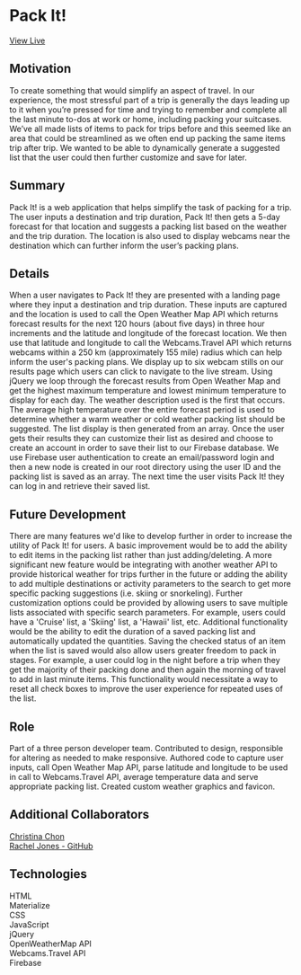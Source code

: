 # Pack It!
[View Live](https://lexi-winstanley.github.io/packIt/)

## Motivation 
To create something that would simplify an aspect of travel. In our experience, the most stressful part of a trip is generally the days leading up to it when you’re pressed for time and trying to remember and complete all the last minute to-dos at work or home, including packing your suitcases. We’ve all made lists of items to pack for trips before and this seemed like an area that could be streamlined as we often end up packing the same items trip after trip. We wanted to be able to dynamically generate a suggested list that the user could then further customize and save for later.

## Summary
Pack It! is a web application that helps simplify the task of packing for a trip. The user inputs a destination and trip duration, Pack It! then gets a 5-day forecast for that location and suggests a packing list based on the weather and the trip duration. The location is also used to display webcams near the destination which can further inform the user’s packing plans.  

## Details
When a user navigates to Pack It! they are presented with a landing page where they input a destination and trip duration. These inputs are captured and the location is used to call the Open Weather Map API which returns forecast results for the next 120 hours (about five days) in three hour increments and the latitude and longitude of the forecast location. We then use that latitude and longitude to call the Webcams.Travel API which returns webcams within a 250 km (approximately 155 mile) radius which can help inform the user's packing plans. We display up to six webcam stills on our results page which users can click to navigate to the live stream. Using jQuery we loop through the forecast results from Open Weather Map and get the highest maximum temperature and lowest minimum temperature to display for each day. The weather description used is the first that occurs. The average high temperature over the entire forecast period is used to determine whether a warm weather or cold weather packing list should be suggested. The list display is then generated from an array. Once the user gets their results they can customize their list as desired and choose to create an account in order to save their list to our Firebase database. We use Firebase user authentication to create an email/password login and then a new node is created in our root directory using the user ID and the packing list is saved as an array. The next time the user visits Pack It! they can log in and retrieve their saved list.

## Future Development
There are many features we'd like to develop further in order to increase the utility of Pack It! for users. A basic improvement would be to add the ability to edit items in the packing list rather than just adding/deleting. A more significant new feature would be integrating with another weather API to provide historical weather for trips further in the future or adding the ability to add multiple destinations or activity parameters to the search to get more specific packing suggestions (i.e. skiing or snorkeling). Further customization options could be provided by allowing users to save multiple lists associated with specific search parameters. For example, users could have a 'Cruise' list, a 'Skiing' list, a 'Hawaii' list, etc. Additional functionality would be the ability to edit the duration of a saved packing list and automatically updated the quantities. Saving the checked status of an item when the list is saved would also allow users greater freedom to pack in stages. For example, a user could log in the night before a trip when they get the majority of their packing done and then again the morning of travel to add in last minute items. This functionality would necessitate a way to reset all check boxes to improve the user experience for repeated uses of the list. 

## Role
Part of a three person developer team. Contributed to design, responsible for altering as needed to make responsive. Authored code to capture user inputs, call Open Weather Map API, parse latitude and longitude to be used in call to Webcams.Travel API, average temperature data and serve appropriate packing list. Created custom weather graphics and favicon.

## Additional Collaborators
[Christina Chon](https://github.com/christinachon)
<br/>[Rachel Jones - GitHub](https://github.com/rachelleejones1)

## Technologies
HTML
<br/>Materialize
<br/>CSS
<br/>JavaScript
<br/>jQuery
<br/>OpenWeatherMap API
<br/>Webcams.Travel API
<br/>Firebase
